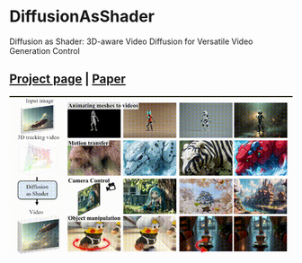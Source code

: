 # DiffusionAsShader
Diffusion as Shader: 3D-aware Video Diffusion for Versatile Video Generation Control

## [Project page](https://igl-hkust.github.io/das/) | [Paper]()

![teaser](teaser.gif)
